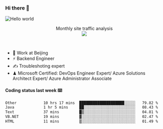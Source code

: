 ### Hi there 👋

<img src="https://raw.githubusercontent.com/sagar-viradiya/sagar-viradiya/master/resources/banner.png" alt="Hello world">
<p align="center"> 
 Monthly site traffic analysis <br/>
  <img src="https://profile-counter.glitch.me/youszoe/count.svg" />
</p>
<br/>

- 🍻 Work at Beijing 
- ⚡ Backend Engineer
- ✍️ Troubleshoting expert
- ♟  Microsoft Certified: DevOps Engineer Expert/ Azure Solutions Architect Expert/ Azure Administrator Associate

#### Coding status last week ⌨️

<!--START_SECTION:waka-->

```txt
Other            10 hrs 17 mins  ████████████████████░░░░░   79.82 %
Java             1 hr 5 mins     ██░░░░░░░░░░░░░░░░░░░░░░░   08.43 %
Text             37 mins         █▒░░░░░░░░░░░░░░░░░░░░░░░   04.81 %
VB.NET           19 mins         ▓░░░░░░░░░░░░░░░░░░░░░░░░   02.47 %
HTML             11 mins         ▒░░░░░░░░░░░░░░░░░░░░░░░░   01.49 %
```

<!--END_SECTION:waka-->

<br/>
<center><img src="http://ghchart.rshah.org/409ba5/yousazoe" alt="" /></center>


